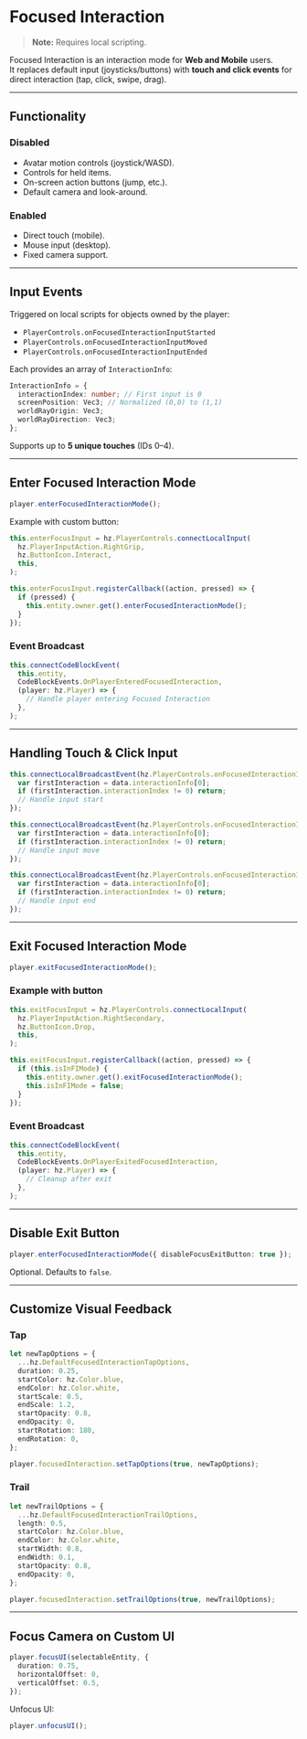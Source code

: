 # Focused Interaction

> **Note:** Requires local scripting.

Focused Interaction is an interaction mode for **Web and Mobile** users.  
It replaces default input (joysticks/buttons) with **touch and click events** for direct interaction (tap, click, swipe, drag).  

---

## Functionality

### Disabled
- Avatar motion controls (joystick/WASD).  
- Controls for held items.  
- On-screen action buttons (jump, etc.).  
- Default camera and look-around.  

### Enabled
- Direct touch (mobile).  
- Mouse input (desktop).  
- Fixed camera support.  

---

## Input Events

Triggered on local scripts for objects owned by the player:  

- `PlayerControls.onFocusedInteractionInputStarted`  
- `PlayerControls.onFocusedInteractionInputMoved`  
- `PlayerControls.onFocusedInteractionInputEnded`  

Each provides an array of `InteractionInfo`:  

```ts
InteractionInfo = {
  interactionIndex: number; // First input is 0
  screenPosition: Vec3; // Normalized (0,0) to (1,1)
  worldRayOrigin: Vec3; 
  worldRayDirection: Vec3;
};
```

Supports up to **5 unique touches** (IDs 0–4).  

---

## Enter Focused Interaction Mode

```ts
player.enterFocusedInteractionMode();
```

Example with custom button:  

```ts
this.enterFocusInput = hz.PlayerControls.connectLocalInput(
  hz.PlayerInputAction.RightGrip,
  hz.ButtonIcon.Interact,
  this,
);

this.enterFocusInput.registerCallback((action, pressed) => {
  if (pressed) {
    this.entity.owner.get().enterFocusedInteractionMode();
  }
});
```

### Event Broadcast
```ts
this.connectCodeBlockEvent(
  this.entity,
  CodeBlockEvents.OnPlayerEnteredFocusedInteraction,
  (player: hz.Player) => {
    // Handle player entering Focused Interaction
  },
);
```

---

## Handling Touch & Click Input

```ts
this.connectLocalBroadcastEvent(hz.PlayerControls.onFocusedInteractionInputStarted, (data) => {
  var firstInteraction = data.interactionInfo[0];
  if (firstInteraction.interactionIndex != 0) return;
  // Handle input start
});

this.connectLocalBroadcastEvent(hz.PlayerControls.onFocusedInteractionInputMoved, (data) => {
  var firstInteraction = data.interactionInfo[0];
  if (firstInteraction.interactionIndex != 0) return;
  // Handle input move
});

this.connectLocalBroadcastEvent(hz.PlayerControls.onFocusedInteractionInputEnded, (data) => {
  var firstInteraction = data.interactionInfo[0];
  if (firstInteraction.interactionIndex != 0) return;
  // Handle input end
});
```

---

## Exit Focused Interaction Mode

```ts
player.exitFocusedInteractionMode();
```

### Example with button
```ts
this.exitFocusInput = hz.PlayerControls.connectLocalInput(
  hz.PlayerInputAction.RightSecondary,
  hz.ButtonIcon.Drop,
  this,
);

this.exitFocusInput.registerCallback((action, pressed) => {
  if (this.isInFIMode) {
    this.entity.owner.get().exitFocusedInteractionMode();
    this.isInFIMode = false;
  }
});
```

### Event Broadcast
```ts
this.connectCodeBlockEvent(
  this.entity,
  CodeBlockEvents.OnPlayerExitedFocusedInteraction,
  (player: hz.Player) => {
    // Cleanup after exit
  },
);
```

---

## Disable Exit Button

```ts
player.enterFocusedInteractionMode({ disableFocusExitButton: true });
```

Optional. Defaults to `false`.  

---

## Customize Visual Feedback

### Tap
```ts
let newTapOptions = {
  ...hz.DefaultFocusedInteractionTapOptions,
  duration: 0.25,
  startColor: hz.Color.blue,
  endColor: hz.Color.white,
  startScale: 0.5,
  endScale: 1.2,
  startOpacity: 0.8,
  endOpacity: 0,
  startRotation: 180,
  endRotation: 0,
};

player.focusedInteraction.setTapOptions(true, newTapOptions);
```

### Trail
```ts
let newTrailOptions = {
  ...hz.DefaultFocusedInteractionTrailOptions,
  length: 0.5,
  startColor: hz.Color.blue,
  endColor: hz.Color.white,
  startWidth: 0.8,
  endWidth: 0.1,
  startOpacity: 0.8,
  endOpacity: 0,
};

player.focusedInteraction.setTrailOptions(true, newTrailOptions);
```

---

## Focus Camera on Custom UI

```ts
player.focusUI(selectableEntity, {
  duration: 0.75,
  horizontalOffset: 0,
  verticalOffset: 0.5,
});
```

Unfocus UI:  
```ts
player.unfocusUI();
```
